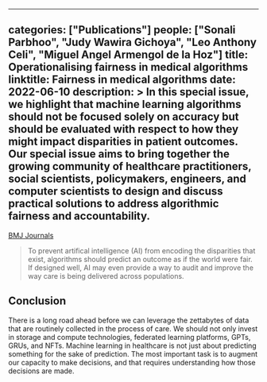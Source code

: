 
---
categories: ["Publications"]
people: ["Sonali Parbhoo", "Judy Wawira Gichoya", "Leo Anthony Celi", "Miguel Angel Armengol de la Hoz"]
title: Operationalising fairness in medical algorithms 
linktitle: Fairness in medical algorithms
date: 2022-06-10
description: >
 In this special issue, we highlight that machine learning algorithms should not be focused solely on accuracy but should be evaluated with respect to how they might impact disparities in patient outcomes. Our special issue aims to bring together the growing community of healthcare practitioners, social scientists, policymakers, engineers, and computer scientists to design and discuss practical solutions to address algorithmic fairness and accountability.
---

<a href="https://informatics.bmj.com/content/29/1/e100617.full" target="_blank">BMJ Journals</a>

>To prevent artifical intelligence (AI) from encoding the disparities that exist, algorithms should predict an outcome as if the world were fair. If designed well, AI may even provide a way to audit and improve the way care is being delivered across populations.

## Conclusion

There is a long road ahead before we can leverage the zettabytes of data that are routinely collected in the process of care. We should not only invest in storage and compute technologies, federated learning platforms, GPTs, GRUs, and NFTs. Machine learning in healthcare is not just about predicting something for the sake of prediction. The most important task is to augment our capacity to make decisions, and that requires understanding how those decisions are made.